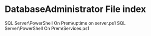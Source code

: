 # DatabaseAdministrator File index

SQL Server\PowerShell On Prem\uptime on server.ps1
SQL Server\PowerShell On Prem\Services.ps1

